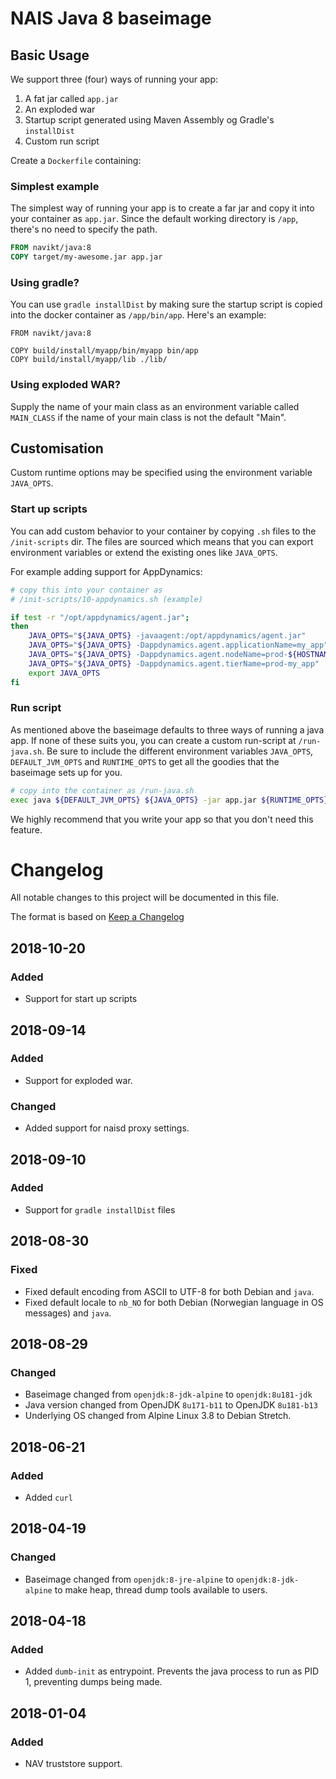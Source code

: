 NAIS Java 8 baseimage
=====================

Basic Usage
---------------------

We support three (four) ways of running your app:

1. A fat jar called `app.jar`
2. An exploded war
3. Startup script generated using Maven Assembly og Gradle's `installDist`
4. Custom run script

Create a `Dockerfile` containing:

### Simplest example
The simplest way of running your app is to create a far jar and copy it into your container as `app.jar`.
Since the default working directory is `/app`, there's no need to specify the path.

```Dockerfile
FROM navikt/java:8
COPY target/my-awesome.jar app.jar
```

### Using gradle?

You can use `gradle installDist` by making sure the startup script is
copied into the docker container as `/app/bin/app`. Here's an example:

```
FROM navikt/java:8

COPY build/install/myapp/bin/myapp bin/app
COPY build/install/myapp/lib ./lib/
```

### Using exploded WAR?

Supply the name of your main class as an environment variable called
`MAIN_CLASS` if the name of your main class is not the default "Main".

## Customisation

Custom runtime options may be specified using the environment variable `JAVA_OPTS`.

### Start up scripts

You can add custom behavior to your container by copying `.sh` files
to the `/init-scripts` dir. The files are sourced which means that
you can export environment variables or extend the existing ones like `JAVA_OPTS`.

For example adding support for AppDynamics:

```bash
# copy this into your container as
# /init-scripts/10-appdynamics.sh (example)

if test -r "/opt/appdynamics/agent.jar";
then
    JAVA_OPTS="${JAVA_OPTS} -javaagent:/opt/appdynamics/agent.jar"
    JAVA_OPTS="${JAVA_OPTS} -Dappdynamics.agent.applicationName=my_app"
    JAVA_OPTS="${JAVA_OPTS} -Dappdynamics.agent.nodeName=prod-${HOSTNAME}"
    JAVA_OPTS="${JAVA_OPTS} -Dappdynamics.agent.tierName=prod-my_app"
    export JAVA_OPTS
fi
```

### Run script

As mentioned above the baseimage defaults to three ways of running
a java app. If none of these suits you, you can create a custom run-script
at `/run-java.sh`. Be sure to include the different environment variables
`JAVA_OPTS`, `DEFAULT_JVM_OPTS` and `RUNTIME_OPTS` to get all the goodies 
that the baseimage sets up for you.

```bash
# copy into the container as /run-java.sh
exec java ${DEFAULT_JVM_OPTS} ${JAVA_OPTS} -jar app.jar ${RUNTIME_OPTS} $@
```

We highly recommend that you write your app so that you don't need this feature.

# Changelog
All notable changes to this project will be documented in this file.

The format is based on [Keep a Changelog](http://keepachangelog.com/en/1.0.0/)

## 2018-10-20

### Added
- Support for start up scripts

## 2018-09-14

### Added
- Support for exploded war.

### Changed
- Added support for naisd proxy settings.

## 2018-09-10

### Added
- Support for `gradle installDist` files

## 2018-08-30
### Fixed
- Fixed default encoding from ASCII to UTF-8 for both Debian and `java`.
- Fixed default locale to `nb_NO` for both Debian (Norwegian language in OS messages) and `java`.

## 2018-08-29
### Changed
- Baseimage changed from `openjdk:8-jdk-alpine` to `openjdk:8u181-jdk`
- Java version changed from OpenJDK `8u171-b11` to OpenJDK `8u181-b13`
- Underlying OS changed from Alpine Linux 3.8 to Debian Stretch.

## 2018-06-21
### Added
- Added `curl`

## 2018-04-19
### Changed
- Baseimage changed from `openjdk:8-jre-alpine` to `openjdk:8-jdk-alpine` to make heap, thread dump tools available to users.

## 2018-04-18
### Added
- Added `dumb-init` as entrypoint. Prevents the java process to run as PID 1, preventing dumps being made.

## 2018-01-04
### Added
- NAV truststore support.
